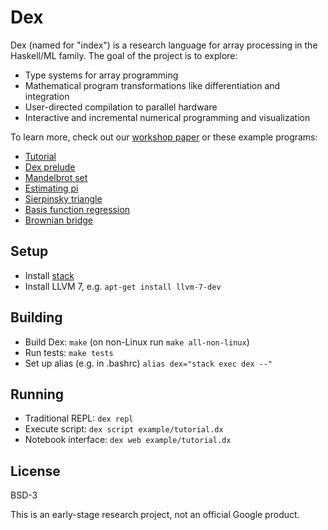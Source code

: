 # Dex

Dex (named for "index") is a research language for array processing in the
Haskell/ML family. The goal of the project is to explore:

  * Type systems for array programming
  * Mathematical program transformations like differentiation and integration
  * User-directed compilation to parallel hardware
  * Interactive and incremental numerical programming and visualization

To learn more, check out our
[workshop paper](https://openreview.net/pdf?id=rJxd7vsWPS)
or these example programs:

  * [Tutorial](https://google-research.github.io/dex-lang/tutorial.html)
  * [Dex prelude](https://google-research.github.io/dex-lang/prelude.html)
  * [Mandelbrot set](https://google-research.github.io/dex-lang/mandelbrot.html)
  * [Estimating pi](https://google-research.github.io/dex-lang/pi.html)
  * [Sierpinsky triangle](https://google-research.github.io/dex-lang/sierpinsky.html)
  * [Basis function regression](https://google-research.github.io/dex-lang/regression.html)
  * [Brownian bridge](https://google-research.github.io/dex-lang/brownian_motion.html)

## Setup

  * Install [stack](https://www.haskellstack.org)
  * Install LLVM 7, e.g. `apt-get install llvm-7-dev`

## Building

 * Build Dex: `make`  (on non-Linux run `make all-non-linux`)
 * Run tests: `make tests`
 * Set up alias (e.g. in .bashrc) `alias dex="stack exec dex --"`

## Running

  * Traditional REPL: `dex repl`
  * Execute script: `dex script example/tutorial.dx`
  * Notebook interface: `dex web example/tutorial.dx`

## License

BSD-3

This is an early-stage research project, not an official Google product.
